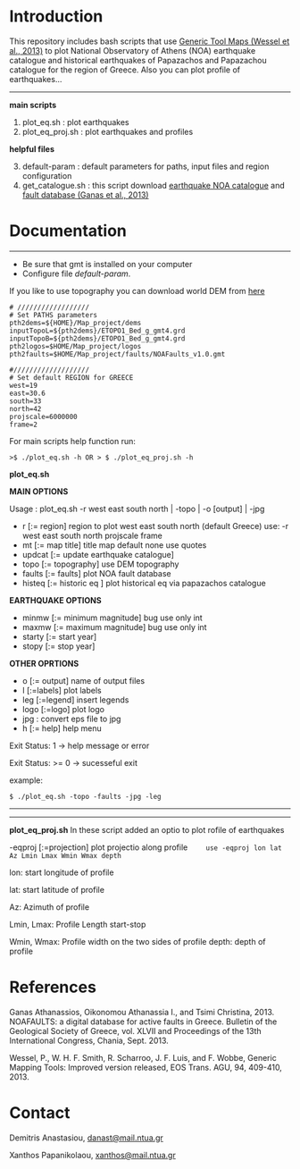Introduction
=======

This repository includes bash scripts that use [Generic Tool Maps (Wessel et al., 2013)](http://gmt.soest.hawaii.edu/projects/gmt) to plot National Observatory of Athens (NOA) earthquake catalogue and historical earthquakes of Papazachos and Papazachou catalogue for the region of Greece. Also you can plot profile of earthquakes...


----------
**main scripts**

 1. plot_eq.sh : plot earthquakes
 2. plot_eq_proj.sh : plot earthquakes and profiles

**helpful files**

 3. default-param : default parameters for paths, input files and region configuration
 4. get_catalogue.sh : this script download [earthquake NOA catalogue](http://www.gein.noa.gr/services/full_catalogue.php)  and [fault database (Ganas et al., 2013)](http://www.gein.noa.gr/services/GPSData/1_NOAFaults/)

Documentation
============
----------

 - Be sure that gmt is installed on your computer
 - Configure file *default-param*.

If you like to use topography you can download world DEM from [here](https://www.ngdc.noaa.gov/mgg/global/global.html)
 
```
# //////////////////
# Set PATHS parameters
pth2dems=${HOME}/Map_project/dems
inputTopoL=${pth2dems}/ETOPO1_Bed_g_gmt4.grd
inputTopoB=${pth2dems}/ETOPO1_Bed_g_gmt4.grd
pth2logos=$HOME/Map_project/logos
pth2faults=$HOME/Map_project/faults/NOAFaults_v1.0.gmt

#///////////////////
# Set default REGION for GREECE
west=19
east=30.6
south=33
north=42
projscale=6000000
frame=2
```
For main scripts help function run:
```
>$ ./plot_eq.sh -h OR > $ ./plot_eq_proj.sh -h
``` 
**plot_eq.sh**

**MAIN OPTIONS**

 Usage   : plot_eq.sh -r west east south north | -topo | -o [output] | -jpg 

 - r [:= region] region to plot west east south north (default Greece) use: -r west east south north projscale frame
 - mt [:= map title] title map default none use quotes
 - updcat [:= update earthquake catalogue] 
 - topo [:= topography] use DEM topography
 - faults [:= faults] plot NOA fault database
 - histeq [:= historic eq ] plot historical eq via papazachos catalogue
 
**EARTHQUAKE OPTIONS**
 - minmw [:= minimum magnitude]  bug use only int
 - maxmw [:= maximum magnitude]  bug use only int
 - starty [:= start year] 
 - stopy [:= stop year] 
 
**OTHER OPRTIONS**
 - o [:= output] name of output files
 - l [:=labels] plot labels
 - leg [:=legend] insert legends
 - logo [:=logo] plot logo
 - jpg : convert eps file to jpg
 - h [:= help] help menu
 
 Exit Status:    1 -> help message or error
 
 Exit Status: >= 0 -> sucesseful exit

example:
```
$ ./plot_eq.sh -topo -faults -jpg -leg
```


----------
----------
**plot_eq_proj.sh**
In these script added an optio to plot rofile of earthquakes

  -eqproj [:=projection] plot projectio along profile
  ```    use -eqproj lon lat Az Lmin Lmax Wmin Wmax depth```
  
lon: start longitude of profile

lat: start latitude of profile

Az: Azimuth of profile

Lmin, Lmax: Profile Length start-stop

Wmin, Wmax: Profile width on the two sides of profile
depth: depth of profile

References
=========
Ganas Athanassios, Oikonomou Athanassia I., and Tsimi Christina, 2013. NOAFAULTS: a digital database for active faults in Greece. Bulletin of the Geological Society of Greece, vol. XLVII and Proceedings of the 13th International Congress, Chania, Sept. 2013.

Wessel, P., W. H. F. Smith, R. Scharroo, J. F. Luis, and F. Wobbe, Generic Mapping Tools: Improved version released, EOS Trans. AGU, 94, 409-410, 2013.

Contact
=========
Demitris Anastasiou, danast@mail.ntua.gr

Xanthos Papanikolaou, xanthos@mail.ntua.gr


